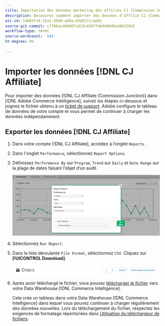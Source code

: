 ```yaml
---
title: Importation des données marketing des affiliés CJ (Commission Junction)
description: Découvrez comment importer des données d’affilié CJ (Commission Junction) dans  [!DNL Commerce Intelligence].L Commerce Intelligence&rbrack;.
exl-id: 1db83f34-15a1-4599-ab0a-65d527ccae01
source-git-commit: c7f6bacd49487cd13c4347fe6dd46d6a10613942
workflow-type: tm+mt
source-wordcount: '141'
ht-degree: 0%

---
```


# Importer les données [!DNL CJ Affiliate]

Pour importer des données [!DNL CJ Affiliate (Commission Junction)] dans [!DNL Adobe Commerce Intelligence], suivez les étapes ci-dessous et joignez le fichier obtenu à un [ ticket de support](https://experienceleague.adobe.com/docs/commerce-knowledge-base/kb/troubleshooting/miscellaneous/mbi-service-policies.html). Adobe configure le tableau de données de votre compte et vous permet de continuer à charger les données indépendamment.

## Exporter les données [!DNL CJ Affiliate]

1. Dans votre compte [!DNL CJ Affiliate], accédez à l’onglet `Reports` .

1. Dans l&#39;onglet `Performance`, sélectionnez `Report Options`.

1. Définissez `Performance By` sur `Program`, `Trend` sur `Daily` et `Date Range` sur la plage de dates faisant l’objet d’un audit.

   ![export-cj-affilié-data](../../../assets/export-cj-affiliate-data-1.png)<!--{:.zoom}-->

1. Sélectionnez `Run Report`.

1. Dans la liste déroulante `File Format`, sélectionnez `CSV`.  Cliquez sur **[!UICONTROL Download]**.

   ![exporter des données affiliées cj](../../../assets/export-an-individual-order-2.jpg)<!--{:.zoom}-->

1. Après avoir téléchargé le fichier, vous pouvez [télécharger le fichier](../connecting-data/using-file-uploader.md) vers votre Data Warehouse [!DNL Commerce Intelligence].

   Cela crée un tableau dans votre Data Warehouse [!DNL Commerce Intelligence] dans lequel vous pouvez continuer à charger régulièrement des données nouvelles. Lors du téléchargement du fichier, respectez les exigences de formatage répertoriées dans [Utilisation du téléchargeur de fichiers](../connecting-data/using-file-uploader.md).
